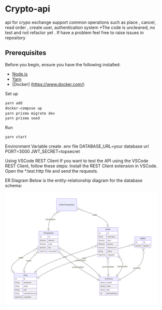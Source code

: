 # Crypto-api

api for crypo exchange support common operations such as place , cancel, read order , create user, authentication system
*The code is uncleaned, no test and not refactor yet . If have a problem feel free to raise issues in repository

## Prerequisites

Before you begin, ensure you have the following installed:

- [Node.js](https://nodejs.org/en/) 
- [Yarn](https://yarnpkg.com/) 
- [Docker] (https://www.docker.com/)

Set up
```bash
yarn add 
docker-compose up
yarn prisma migrate dev
yarn prisma seed
```

Run
```bash
yarn start
```

Environment Variable
create .env file
DATABASE_URL=your database url
PORT=3000
JWT_SECRET=topsecret


Using VSCode REST Client
  If you want to test the API using the VSCode REST Client, follow these steps:
  Install the REST Client extension in VSCode.
  Open the *.test.http file and send the requests.


ER Diagram
Below is the entity-relationship diagram for the database schema:
<div style="background-color: white; padding: 10px; display: inline-block;">
  <img src="prisma-erd.svg" width="600">
</div>